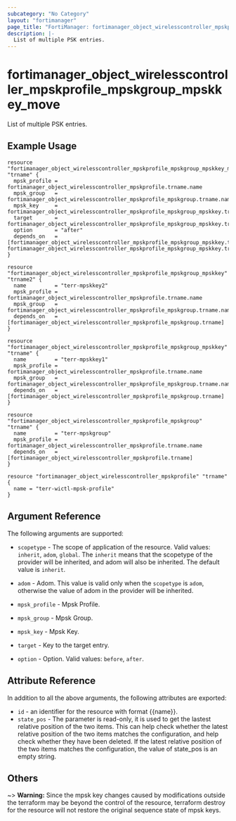 ```yaml
---
subcategory: "No Category"
layout: "fortimanager"
page_title: "FortiManager: fortimanager_object_wirelesscontroller_mpskprofile_mpskgroup_mpskkey_move"
description: |-
  List of multiple PSK entries.
---
```


# fortimanager_object_wirelesscontroller_mpskprofile_mpskgroup_mpskkey_move
List of multiple PSK entries.

## Example Usage

```hcl
resource "fortimanager_object_wirelesscontroller_mpskprofile_mpskgroup_mpskkey_move" "trname" {
  mpsk_profile = fortimanager_object_wirelesscontroller_mpskprofile.trname.name
  mpsk_group   = fortimanager_object_wirelesscontroller_mpskprofile_mpskgroup.trname.name
  mpsk_key     = fortimanager_object_wirelesscontroller_mpskprofile_mpskgroup_mpskkey.trname2.name
  target       = fortimanager_object_wirelesscontroller_mpskprofile_mpskgroup_mpskkey.trname.name
  option       = "after"
  depends_on   = [fortimanager_object_wirelesscontroller_mpskprofile_mpskgroup_mpskkey.trname2, fortimanager_object_wirelesscontroller_mpskprofile_mpskgroup_mpskkey.trname]
}

resource "fortimanager_object_wirelesscontroller_mpskprofile_mpskgroup_mpskkey" "trname2" {
  name         = "terr-mpskkey2"
  mpsk_profile = fortimanager_object_wirelesscontroller_mpskprofile.trname.name
  mpsk_group   = fortimanager_object_wirelesscontroller_mpskprofile_mpskgroup.trname.name
  depends_on   = [fortimanager_object_wirelesscontroller_mpskprofile_mpskgroup.trname]
}

resource "fortimanager_object_wirelesscontroller_mpskprofile_mpskgroup_mpskkey" "trname" {
  name         = "terr-mpskkey1"
  mpsk_profile = fortimanager_object_wirelesscontroller_mpskprofile.trname.name
  mpsk_group   = fortimanager_object_wirelesscontroller_mpskprofile_mpskgroup.trname.name
  depends_on   = [fortimanager_object_wirelesscontroller_mpskprofile_mpskgroup.trname]
}

resource "fortimanager_object_wirelesscontroller_mpskprofile_mpskgroup" "trname" {
  name         = "terr-mpskgroup"
  mpsk_profile = fortimanager_object_wirelesscontroller_mpskprofile.trname.name
  depends_on   = [fortimanager_object_wirelesscontroller_mpskprofile.trname]
}

resource "fortimanager_object_wirelesscontroller_mpskprofile" "trname" {
  name = "terr-wictl-mpsk-profile"
}
```

## Argument Reference


The following arguments are supported:

* `scopetype` - The scope of application of the resource. Valid values: `inherit`, `adom`, `global`. The `inherit` means that the scopetype of the provider will be inherited, and adom will also be inherited. The default value is `inherit`.
* `adom` - Adom. This value is valid only when the `scopetype` is `adom`, otherwise the value of adom in the provider will be inherited.
* `mpsk_profile` - Mpsk Profile.
* `mpsk_group` - Mpsk Group.
* `mpsk_key` - Mpsk Key.

* `target` - Key to the target entry.
* `option` - Option. Valid values: `before`, `after`.


## Attribute Reference

In addition to all the above arguments, the following attributes are exported:
* `id` - an identifier for the resource with format {{name}}.
* `state_pos` - The parameter is read-only, it is used to get the lastest relative position of the two items. This can help check whether the latest relative position of the two items matches the configuration, and help check whether they have been deleted. If the latest relative position of the two items matches the configuration, the value of state_pos is an empty string.

## Others

~> **Warning:** Since the mpsk key changes caused by modifications outside the terraform may be beyond the control of the resource, terraform destroy for the resource will not restore the original sequence state of mpsk keys.
